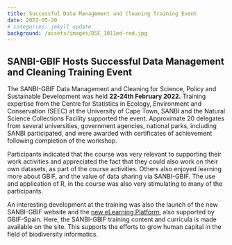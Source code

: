 ```yaml
---
title: Successful Data Management and Cleaning Training Event
date: 2022-05-20
# categories: jekyll update
background: /assets/images/DSC_1011ed-red.jpg
---
```


## SANBI-GBIF Hosts Successful Data Management and Cleaning Training Event ##

The SANBI-GBIF Data Management and Cleaning for Science, Policy and Sustainable Development was held **22-24th February 2022.** 
Training expertise from the Centre for Statistics in Ecology, Environment and Conservation (SEEC) at the University of
Cape Town, SANBI and the Natural Science Collections Facility supported the event.  Approximate 20 delegates from several
universities, government agencies, national parks, including SANBI participated, and were awarded with certificates of
achievement following completion of the workshop. 

Participants indicated that the course was very relevant to supporting their work activities and appreciated the fact that
they could also work on their own datasets, as part of the course activities.  Others also enjoyed learning more about GBIF,
and the value of data sharing via SANBI-GBIF.  The use and application of R, in the course was also very stimulating to many 
of the participants. 

An interesting development at the training was also the launch of the new SANBI-GBIF website and the
[new eLearning Platform](https://www.sanbi-gbif.org/e-learning), also supported by GBIF-Spain.  Here, the SANBI-GBIF training content and curricula 
is made available on the site.  This supports the efforts to grow human capital in the field of biodiversity informatics. 

